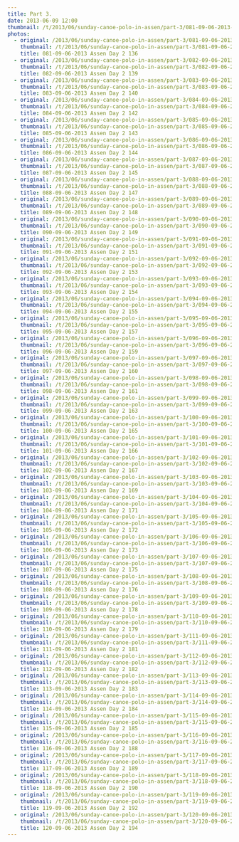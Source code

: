 ```yaml
---
title: Part 3.
date: 2013-06-09 12:00
thumbnail: /t/2013/06/sunday-canoe-polo-in-assen/part-3/081-09-06-2013-assen-day-2-136.jpg
photos:
  - original: /2013/06/sunday-canoe-polo-in-assen/part-3/081-09-06-2013-assen-day-2-136.jpg
    thumbnail: /t/2013/06/sunday-canoe-polo-in-assen/part-3/081-09-06-2013-assen-day-2-136.jpg
    title: 081-09-06-2013 Assen Day 2 136
  - original: /2013/06/sunday-canoe-polo-in-assen/part-3/082-09-06-2013-assen-day-2-139.jpg
    thumbnail: /t/2013/06/sunday-canoe-polo-in-assen/part-3/082-09-06-2013-assen-day-2-139.jpg
    title: 082-09-06-2013 Assen Day 2 139
  - original: /2013/06/sunday-canoe-polo-in-assen/part-3/083-09-06-2013-assen-day-2-140.jpg
    thumbnail: /t/2013/06/sunday-canoe-polo-in-assen/part-3/083-09-06-2013-assen-day-2-140.jpg
    title: 083-09-06-2013 Assen Day 2 140
  - original: /2013/06/sunday-canoe-polo-in-assen/part-3/084-09-06-2013-assen-day-2-142.jpg
    thumbnail: /t/2013/06/sunday-canoe-polo-in-assen/part-3/084-09-06-2013-assen-day-2-142.jpg
    title: 084-09-06-2013 Assen Day 2 142
  - original: /2013/06/sunday-canoe-polo-in-assen/part-3/085-09-06-2013-assen-day-2-143.jpg
    thumbnail: /t/2013/06/sunday-canoe-polo-in-assen/part-3/085-09-06-2013-assen-day-2-143.jpg
    title: 085-09-06-2013 Assen Day 2 143
  - original: /2013/06/sunday-canoe-polo-in-assen/part-3/086-09-06-2013-assen-day-2-144.jpg
    thumbnail: /t/2013/06/sunday-canoe-polo-in-assen/part-3/086-09-06-2013-assen-day-2-144.jpg
    title: 086-09-06-2013 Assen Day 2 144
  - original: /2013/06/sunday-canoe-polo-in-assen/part-3/087-09-06-2013-assen-day-2-145.jpg
    thumbnail: /t/2013/06/sunday-canoe-polo-in-assen/part-3/087-09-06-2013-assen-day-2-145.jpg
    title: 087-09-06-2013 Assen Day 2 145
  - original: /2013/06/sunday-canoe-polo-in-assen/part-3/088-09-06-2013-assen-day-2-147.jpg
    thumbnail: /t/2013/06/sunday-canoe-polo-in-assen/part-3/088-09-06-2013-assen-day-2-147.jpg
    title: 088-09-06-2013 Assen Day 2 147
  - original: /2013/06/sunday-canoe-polo-in-assen/part-3/089-09-06-2013-assen-day-2-148.jpg
    thumbnail: /t/2013/06/sunday-canoe-polo-in-assen/part-3/089-09-06-2013-assen-day-2-148.jpg
    title: 089-09-06-2013 Assen Day 2 148
  - original: /2013/06/sunday-canoe-polo-in-assen/part-3/090-09-06-2013-assen-day-2-149.jpg
    thumbnail: /t/2013/06/sunday-canoe-polo-in-assen/part-3/090-09-06-2013-assen-day-2-149.jpg
    title: 090-09-06-2013 Assen Day 2 149
  - original: /2013/06/sunday-canoe-polo-in-assen/part-3/091-09-06-2013-assen-day-2-151.jpg
    thumbnail: /t/2013/06/sunday-canoe-polo-in-assen/part-3/091-09-06-2013-assen-day-2-151.jpg
    title: 091-09-06-2013 Assen Day 2 151
  - original: /2013/06/sunday-canoe-polo-in-assen/part-3/092-09-06-2013-assen-day-2-153.jpg
    thumbnail: /t/2013/06/sunday-canoe-polo-in-assen/part-3/092-09-06-2013-assen-day-2-153.jpg
    title: 092-09-06-2013 Assen Day 2 153
  - original: /2013/06/sunday-canoe-polo-in-assen/part-3/093-09-06-2013-assen-day-2-154.jpg
    thumbnail: /t/2013/06/sunday-canoe-polo-in-assen/part-3/093-09-06-2013-assen-day-2-154.jpg
    title: 093-09-06-2013 Assen Day 2 154
  - original: /2013/06/sunday-canoe-polo-in-assen/part-3/094-09-06-2013-assen-day-2-155.jpg
    thumbnail: /t/2013/06/sunday-canoe-polo-in-assen/part-3/094-09-06-2013-assen-day-2-155.jpg
    title: 094-09-06-2013 Assen Day 2 155
  - original: /2013/06/sunday-canoe-polo-in-assen/part-3/095-09-06-2013-assen-day-2-157.jpg
    thumbnail: /t/2013/06/sunday-canoe-polo-in-assen/part-3/095-09-06-2013-assen-day-2-157.jpg
    title: 095-09-06-2013 Assen Day 2 157
  - original: /2013/06/sunday-canoe-polo-in-assen/part-3/096-09-06-2013-assen-day-2-159.jpg
    thumbnail: /t/2013/06/sunday-canoe-polo-in-assen/part-3/096-09-06-2013-assen-day-2-159.jpg
    title: 096-09-06-2013 Assen Day 2 159
  - original: /2013/06/sunday-canoe-polo-in-assen/part-3/097-09-06-2013-assen-day-2-160.jpg
    thumbnail: /t/2013/06/sunday-canoe-polo-in-assen/part-3/097-09-06-2013-assen-day-2-160.jpg
    title: 097-09-06-2013 Assen Day 2 160
  - original: /2013/06/sunday-canoe-polo-in-assen/part-3/098-09-06-2013-assen-day-2-161.jpg
    thumbnail: /t/2013/06/sunday-canoe-polo-in-assen/part-3/098-09-06-2013-assen-day-2-161.jpg
    title: 098-09-06-2013 Assen Day 2 161
  - original: /2013/06/sunday-canoe-polo-in-assen/part-3/099-09-06-2013-assen-day-2-163.jpg
    thumbnail: /t/2013/06/sunday-canoe-polo-in-assen/part-3/099-09-06-2013-assen-day-2-163.jpg
    title: 099-09-06-2013 Assen Day 2 163
  - original: /2013/06/sunday-canoe-polo-in-assen/part-3/100-09-06-2013-assen-day-2-165.jpg
    thumbnail: /t/2013/06/sunday-canoe-polo-in-assen/part-3/100-09-06-2013-assen-day-2-165.jpg
    title: 100-09-06-2013 Assen Day 2 165
  - original: /2013/06/sunday-canoe-polo-in-assen/part-3/101-09-06-2013-assen-day-2-166.jpg
    thumbnail: /t/2013/06/sunday-canoe-polo-in-assen/part-3/101-09-06-2013-assen-day-2-166.jpg
    title: 101-09-06-2013 Assen Day 2 166
  - original: /2013/06/sunday-canoe-polo-in-assen/part-3/102-09-06-2013-assen-day-2-167.jpg
    thumbnail: /t/2013/06/sunday-canoe-polo-in-assen/part-3/102-09-06-2013-assen-day-2-167.jpg
    title: 102-09-06-2013 Assen Day 2 167
  - original: /2013/06/sunday-canoe-polo-in-assen/part-3/103-09-06-2013-assen-day-2-169.jpg
    thumbnail: /t/2013/06/sunday-canoe-polo-in-assen/part-3/103-09-06-2013-assen-day-2-169.jpg
    title: 103-09-06-2013 Assen Day 2 169
  - original: /2013/06/sunday-canoe-polo-in-assen/part-3/104-09-06-2013-assen-day-2-171.jpg
    thumbnail: /t/2013/06/sunday-canoe-polo-in-assen/part-3/104-09-06-2013-assen-day-2-171.jpg
    title: 104-09-06-2013 Assen Day 2 171
  - original: /2013/06/sunday-canoe-polo-in-assen/part-3/105-09-06-2013-assen-day-2-172.jpg
    thumbnail: /t/2013/06/sunday-canoe-polo-in-assen/part-3/105-09-06-2013-assen-day-2-172.jpg
    title: 105-09-06-2013 Assen Day 2 172
  - original: /2013/06/sunday-canoe-polo-in-assen/part-3/106-09-06-2013-assen-day-2-173.jpg
    thumbnail: /t/2013/06/sunday-canoe-polo-in-assen/part-3/106-09-06-2013-assen-day-2-173.jpg
    title: 106-09-06-2013 Assen Day 2 173
  - original: /2013/06/sunday-canoe-polo-in-assen/part-3/107-09-06-2013-assen-day-2-175.jpg
    thumbnail: /t/2013/06/sunday-canoe-polo-in-assen/part-3/107-09-06-2013-assen-day-2-175.jpg
    title: 107-09-06-2013 Assen Day 2 175
  - original: /2013/06/sunday-canoe-polo-in-assen/part-3/108-09-06-2013-assen-day-2-176.jpg
    thumbnail: /t/2013/06/sunday-canoe-polo-in-assen/part-3/108-09-06-2013-assen-day-2-176.jpg
    title: 108-09-06-2013 Assen Day 2 176
  - original: /2013/06/sunday-canoe-polo-in-assen/part-3/109-09-06-2013-assen-day-2-178.jpg
    thumbnail: /t/2013/06/sunday-canoe-polo-in-assen/part-3/109-09-06-2013-assen-day-2-178.jpg
    title: 109-09-06-2013 Assen Day 2 178
  - original: /2013/06/sunday-canoe-polo-in-assen/part-3/110-09-06-2013-assen-day-2-179.jpg
    thumbnail: /t/2013/06/sunday-canoe-polo-in-assen/part-3/110-09-06-2013-assen-day-2-179.jpg
    title: 110-09-06-2013 Assen Day 2 179
  - original: /2013/06/sunday-canoe-polo-in-assen/part-3/111-09-06-2013-assen-day-2-181.jpg
    thumbnail: /t/2013/06/sunday-canoe-polo-in-assen/part-3/111-09-06-2013-assen-day-2-181.jpg
    title: 111-09-06-2013 Assen Day 2 181
  - original: /2013/06/sunday-canoe-polo-in-assen/part-3/112-09-06-2013-assen-day-2-182.jpg
    thumbnail: /t/2013/06/sunday-canoe-polo-in-assen/part-3/112-09-06-2013-assen-day-2-182.jpg
    title: 112-09-06-2013 Assen Day 2 182
  - original: /2013/06/sunday-canoe-polo-in-assen/part-3/113-09-06-2013-assen-day-2-183.jpg
    thumbnail: /t/2013/06/sunday-canoe-polo-in-assen/part-3/113-09-06-2013-assen-day-2-183.jpg
    title: 113-09-06-2013 Assen Day 2 183
  - original: /2013/06/sunday-canoe-polo-in-assen/part-3/114-09-06-2013-assen-day-2-184.jpg
    thumbnail: /t/2013/06/sunday-canoe-polo-in-assen/part-3/114-09-06-2013-assen-day-2-184.jpg
    title: 114-09-06-2013 Assen Day 2 184
  - original: /2013/06/sunday-canoe-polo-in-assen/part-3/115-09-06-2013-assen-day-2-185.jpg
    thumbnail: /t/2013/06/sunday-canoe-polo-in-assen/part-3/115-09-06-2013-assen-day-2-185.jpg
    title: 115-09-06-2013 Assen Day 2 185
  - original: /2013/06/sunday-canoe-polo-in-assen/part-3/116-09-06-2013-assen-day-2-188.jpg
    thumbnail: /t/2013/06/sunday-canoe-polo-in-assen/part-3/116-09-06-2013-assen-day-2-188.jpg
    title: 116-09-06-2013 Assen Day 2 188
  - original: /2013/06/sunday-canoe-polo-in-assen/part-3/117-09-06-2013-assen-day-2-189.jpg
    thumbnail: /t/2013/06/sunday-canoe-polo-in-assen/part-3/117-09-06-2013-assen-day-2-189.jpg
    title: 117-09-06-2013 Assen Day 2 189
  - original: /2013/06/sunday-canoe-polo-in-assen/part-3/118-09-06-2013-assen-day-2-190.jpg
    thumbnail: /t/2013/06/sunday-canoe-polo-in-assen/part-3/118-09-06-2013-assen-day-2-190.jpg
    title: 118-09-06-2013 Assen Day 2 190
  - original: /2013/06/sunday-canoe-polo-in-assen/part-3/119-09-06-2013-assen-day-2-192.jpg
    thumbnail: /t/2013/06/sunday-canoe-polo-in-assen/part-3/119-09-06-2013-assen-day-2-192.jpg
    title: 119-09-06-2013 Assen Day 2 192
  - original: /2013/06/sunday-canoe-polo-in-assen/part-3/120-09-06-2013-assen-day-2-194.jpg
    thumbnail: /t/2013/06/sunday-canoe-polo-in-assen/part-3/120-09-06-2013-assen-day-2-194.jpg
    title: 120-09-06-2013 Assen Day 2 194
---
```

